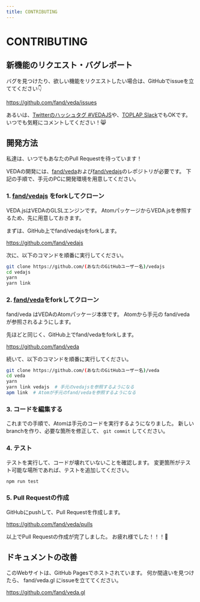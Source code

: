 ```yaml
---
title: CONTRIBUTING
---
```

# CONTRIBUTING

## 新機能のリクエスト・バグレポート

バグを見つけたり、欲しい機能をリクエストしたい場合は、GitHubでissueを立ててください👇

https://github.com/fand/veda/issues

あるいは、[Twitterのハッシュタグ \#VEDAJS](https://twitter.com/search?f=tweets&q=%23vedajs&src=typd)や、[TOPLAP Slack](https://toplap.org/toplap-on-slack/)でもOKです。
いつでも気軽にコメントしてください！😸


## 開発方法

私達は、いつでもあなたのPull Requestを待っています！

VEDAの開発には、[fand/veda](https://github.com/fand/veda)および[fand/vedajs](https://github.com/fand/vedajs)のレポジトリが必要です。
下記の手順で、手元のPCに開発環境を用意してください。


### 1. [fand/vedajs](https://github.com/fand/vedajs) をforkしてクローン

VEDA.jsはVEDAのGLSLエンジンです。
AtomパッケージからVEDA.jsを参照するため、先に用意しておきます。

まずは、GitHub上でfand/vedajsをforkします。

https://github.com/fand/vedajs

次に、以下のコマンドを順番に実行してください。

```bash
git clone https://github.com/(あなたのGitHubユーザー名)/vedajs
cd vedajs
yarn
yarn link
```

### 2. [fand/veda](https://github.com/fand/veda)をforkしてクローン

fand/veda はVEDAのAtomパッケージ本体です。
Atomから手元の fand/veda が参照されるようにします。

先ほどと同じく、GitHub上でfand/vedaをforkします。

https://github.com/fand/veda

続いて、以下のコマンドを順番に実行してください。

```bash
git clone https://github.com/(あなたのGitHubユーザー名)/veda
cd veda
yarn
yarn link vedajs  # 手元のvedajsを参照するようになる
apm link  # Atomが手元のfand/vedaを参照するようになる
```


### 3. コードを編集する

これまでの手順で、Atomは手元のコードを実行するようになりました。
新しいbranchを作り、必要な箇所を修正して、 `git commit` してください。


### 4. テスト

テストを実行して、コードが壊れていないことを確認します。
変更箇所がテスト可能な場所であれば、テストを追加してください。

```bash
npm run test
```


### 5. Pull Requestの作成

GitHubにpushして、Pull Requestを作成します。

https://github.com/fand/veda/pulls

以上でPull Requestの作成が完了しました。
お疲れ様でした！！！🙌


## ドキュメントの改善

このWebサイトは、GitHub Pagesでホストされています。
何か間違いを見つけたら、 fand/veda.gl にissueを立ててください。

https://github.com/fand/veda.gl
